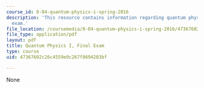 ```yaml
---
course_id: 8-04-quantum-physics-i-spring-2016
description: 'This resource contains information regarding quantum physics: Final
  exam.'
file_location: /coursemedia/8-04-quantum-physics-i-spring-2016/47367602c26c4559e9c267f8694203bf_MIT8_04S16_FinalTest_2015.pdf
file_type: application/pdf
layout: pdf
title: Quantum Physics I, Final Exam
type: course
uid: 47367602c26c4559e9c267f8694203bf

---
```

None